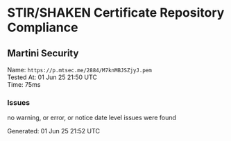 # STIR/SHAKEN Certificate Repository Compliance

## Martini Security

Name: `https://p.mtsec.me/2884/M7knMBJSZjyJ.pem`\
Tested At: 01 Jun 25 21:50 UTC\
Time: 75ms

### Issues

no warning, or error, or notice date level issues were found

Generated: 01 Jun 25 21:52 UTC